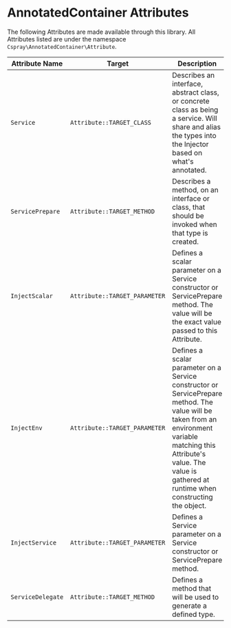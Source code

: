 # AnnotatedContainer Attributes

The following Attributes are made available through this library. All Attributes listed are under the namespace
`Cspray\AnnotatedContainer\Attribute`.

| Attribute Name             | Target | Description                                                                                                                                                                                                                        |
|----------------------------| --- |------------------------------------------------------------------------------------------------------------------------------------------------------------------------------------------------------------------------------------|
| `Service`                  |`Attribute::TARGET_CLASS`| Describes an interface, abstract class, or concrete class as being a service. Will share and alias the types into the Injector based on what's annotated.                                                                          |
| `ServicePrepare`           |`Attribute::TARGET_METHOD`| Describes a method, on an interface or class, that should be invoked when that type is created.                                                                                                                                    |
| `InjectScalar`             |`Attribute::TARGET_PARAMETER`| Defines a scalar parameter on a Service constructor or ServicePrepare method. The value will be the exact value passed to this Attribute.                                                                                          |
| `InjectEnv`                |`Attribute::TARGET_PARAMETER`| Defines a scalar parameter on a Service constructor or ServicePrepare method. The value will be taken from an environment variable matching this Attribute's value. The value is gathered at runtime when constructing the object. |
| `InjectService`            |`Attribute::TARGET_PARAMETER`| Defines a Service parameter on a Service constructor or ServicePrepare method.                                                                                                                                                     |
| `ServiceDelegate`          |`Attribute::TARGET_METHOD`| Defines a method that will be used to generate a defined type.                                                                                                                                                                     |

